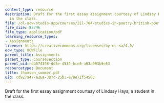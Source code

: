 ```yaml
---
content_type: resource
description: Draft for the first essay assignment courtesy of Lindsay Hays, a student
  in the class.
file: /ol-ocw-studio-app/courses/21l-704-studies-in-poetry-british-poetry-and-the-sciences-of-the-mind-fall-2004/cd927947a26a387c25b1e79e71f54503_thomson_summer.pdf
file_size: 82746
file_type: application/pdf
learning_resource_types:
- Assignments
license: https://creativecommons.org/licenses/by-nc-sa/4.0/
ocw_type: OCWFile
parent_title: Assignments
parent_type: CourseSection
parent_uid: db574398-dd5e-d534-bce6-a63a993b6e63
resourcetype: Document
title: thomson_summer.pdf
uid: cd927947-a26a-387c-25b1-e79e71f54503
---
```

Draft for the first essay assignment courtesy of Lindsay Hays, a student in the class.